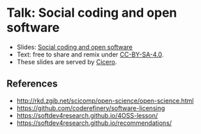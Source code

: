 

# Talk: Social coding and open software

- Slides: [Social coding and open software](http://cicero.xyz/v3/remark/0.14.0/github.com/coderefinery/social-coding/master/talk.md/)
- Text: free to share and remix under [CC-BY-SA-4.0](https://creativecommons.org/licenses/by-sa/4.0/).
- These slides are served by [Cicero](https://github.com/bast/cicero).


## References

- http://rkd.zgib.net/scicomp/open-science/open-science.html
- https://github.com/coderefinery/software-licensing
- https://softdev4research.github.io/4OSS-lesson/
- https://softdev4research.github.io/recommendations/
